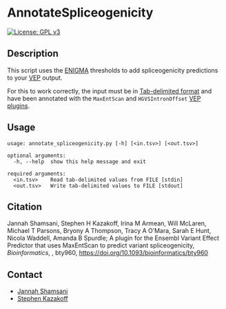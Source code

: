 # AnnotateSpliceogenicity

[![License: GPL v3](https://img.shields.io/badge/License-GPL%20v3-blue.svg)](https://www.gnu.org/licenses/gpl-3.0)

## Description

This script uses the [ENIGMA][1] thresholds to add spliceogenicity predictions to your [VEP][2] output.

For this to work correctly, the input must be in [Tab-delimited format][3] and have been annotated with the `MaxEntScan` and `HGVSIntronOffset` [VEP plugins][4].

## Usage

```
usage: annotate_spliceogenicity.py [-h] [<in.tsv>] [<out.tsv>]

optional arguments:
  -h, --help  show this help message and exit

required arguments:
  <in.tsv>    Read tab-delimited values from FILE [stdin]
  <out.tsv>   Write tab-delimited values to FILE [stdout]
```

## Citation

Jannah Shamsani, Stephen H Kazakoff, Irina M Armean, Will McLaren, Michael T Parsons, Bryony A Thompson, Tracy A O’Mara, Sarah E Hunt, Nicola Waddell, Amanda B Spurdle; A plugin for the Ensembl Variant Effect Predictor that uses MaxEntScan to predict variant spliceogenicity, _Bioinformatics_, , bty960, <https://doi.org/10.1093/bioinformatics/bty960>

## Contact

- [Jannah Shamsani](mailto:Jan.Shamsani@qimrberghofer.edu.au)
- [Stephen Kazakoff](mailto:Stephen.Kazakoff@qimrberghofer.edu.au)

[1]: https://enigmaconsortium.org
[2]: https://www.ensembl.org/vep
[3]: https://ensembl.org/info/docs/tools/vep/vep_formats.html#tab
[4]: https://github.com/Ensembl/VEP_plugins
